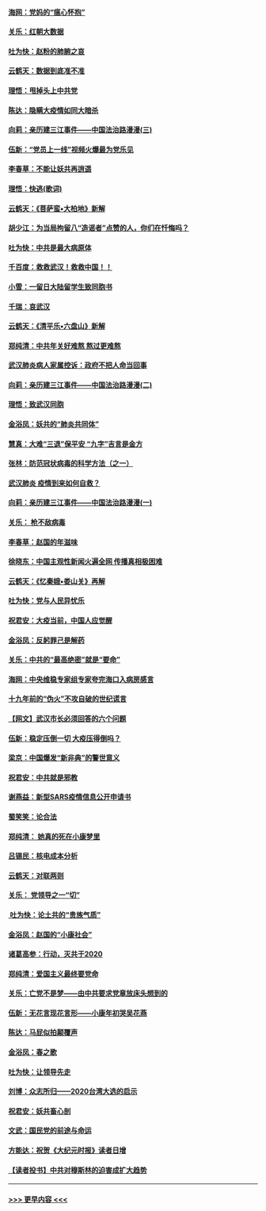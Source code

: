 #### [海网：党妈的“瘟心怀抱”](../pages/nsc993/n11840740.md?t=02041555) 
#### [关乐：红朝大数据](../pages/nsc993/n11840675.md?t=02041555) 
#### [吐为快：赵粉的肺腑之哀](../pages/nsc993/n11840618.md?t=02041555) 
#### [云鹤天：数据到底准不准](../pages/nsc993/n11840325.md?t=02041555) 
#### [理悟：甩掉头上中共党](../pages/nsc993/n11838826.md?t=02041555) 
#### [陈达：隐瞒大疫情如同大暗杀](../pages/nsc993/n11838771.md?t=02041555) 
#### [向莉：亲历建三江事件——中国法治路漫漫(三)](../pages/nsc993/n11831825.md?t=02041555) 
#### [伍新：“党员上一线”视频火爆最为党乐见](../pages/nsc993/n11838200.md?t=02041555) 
#### [李春草：不能让妖共再逍遥](../pages/nsc993/n11838102.md?t=02041555) 
#### [理悟：快逃(歌词)](../pages/nsc993/n11838083.md?t=02041555) 
#### [云鹤天：《菩萨蛮▪大柏地》新解](../pages/nsc993/n11838059.md?t=02041555) 
#### [胡少江：为当局拘留八“造谣者”点赞的人，你们在忏悔吗？](../pages/nsc993/n11836801.md?t=02041555) 
#### [吐为快：中共是最大病原体](../pages/nsc993/n11836748.md?t=02041555) 
#### [千百度：救救武汉！救救中国！！](../pages/nsc993/n11836145.md?t=02041555) 
#### [小雪：一留日大陆留学生致同胞书](../pages/nsc993/n11834624.md?t=02041555) 
#### [千瑞：哀武汉](../pages/nsc993/n11833647.md?t=02041555) 
#### [云鹤天：《清平乐▪六盘山》新解](../pages/nsc993/n11833611.md?t=02041555) 
#### [郑纯清：中共年关好难熬 熬过更难熬](../pages/nsc993/n11833489.md?t=02041555) 
#### [武汉肺炎病人家属控诉：政府不把人命当回事](../pages/nsc993/n11833205.md?t=02041555) 
#### [向莉：亲历建三江事件——中国法治路漫漫(二)](../pages/nsc993/n11829102.md?t=02041555) 
#### [理悟：致武汉同胞](../pages/nsc993/n11831522.md?t=02041555) 
#### [金浴凤：妖共的“肺炎共同体”](../pages/nsc993/n11829448.md?t=02041555) 
#### [慧真：大难“三退”保平安 “九字”吉言是金方](../pages/nsc993/n11829501.md?t=02041555) 
#### [张林：防范冠状病毒的科学方法（之一）](../pages/nsc993/n11828618.md?t=02041555) 
#### [武汉肺炎 疫情到来如何自救？](../pages/nsc993/n11827632.md?t=02041555) 
#### [向莉：亲历建三江事件——中国法治路漫漫(一)](../pages/nsc993/n11827190.md?t=02041555) 
#### [关乐： 枪不敌病毒](../pages/nsc993/n11826746.md?t=02041555) 
#### [李春草：赵国的年滋味](../pages/nsc993/n11826321.md?t=02041555) 
#### [徐晓东：中国主观性新闻火遍全网 传播真相极困难](../pages/nsc993/n11826508.md?t=02041555) 
#### [云鹤天：《忆秦娥▪娄山关》再解](../pages/nsc993/n11824682.md?t=02041555) 
#### [吐为快：党与人民异忧乐](../pages/nsc993/n11824660.md?t=02041555) 
#### [祝君安：大疫当前，中国人应觉醒](../pages/nsc993/n11821946.md?t=02041555) 
#### [金浴凤：反躬罪己是解药](../pages/nsc993/n11820280.md?t=02041555) 
#### [关乐：中共的“最高绝密”就是“要命”](../pages/nsc993/n11816946.md?t=02041555) 
#### [海网：中央维稳专家组专家夸完海口入病房感言](../pages/nsc993/n11815138.md?t=02041555) 
#### [十九年前的“伪火”不攻自破的世纪谎言](../pages/nsc993/n11813238.md?t=02041555) 
#### [【网文】武汉市长必须回答的六个问题](../pages/nsc993/n11813848.md?t=02041555) 
#### [伍新：稳定压倒一切 大疫压得倒吗？](../pages/nsc993/n11812634.md?t=02041555) 
#### [梁京：中国爆发“新非典”的警世意义](../pages/nsc993/n11812554.md?t=02041555) 
#### [祝君安：中共就是邪教](../pages/nsc993/n11812431.md?t=02041555) 
#### [谢燕益：新型SARS疫情信息公开申请书](../pages/nsc993/n11808840.md?t=02041555) 
#### [蜀笑笑：论合法](../pages/nsc993/n11808064.md?t=02041555) 
#### [郑纯清： 她真的死在小康梦里](../pages/nsc993/n11806623.md?t=02041555) 
#### [吕锡民：核电成本分析](../pages/nsc993/n11806284.md?t=02041555) 
#### [云鹤天：对联两则](../pages/nsc993/n11805957.md?t=02041555) 
#### [关乐： 党领导之一“切”](../pages/nsc993/n11804505.md?t=02041555) 
#### [ 吐为快：论土共的“贵族气质”](../pages/nsc993/n11804490.md?t=02041555) 
#### [金浴凤：赵国的“小康社会”](../pages/nsc993/n11804452.md?t=02041555) 
#### [诸葛高参：行动，灭共于2020](../pages/nsc993/n11804120.md?t=02041555) 
#### [郑纯清：爱国主义最终要党命](../pages/nsc993/n11802197.md?t=02041555) 
#### [关乐：亡党不是梦——由中共要求党章放床头想到的](../pages/nsc993/n11802156.md?t=02041555) 
#### [伍新：无花言现花言形——小康年初哭吴花燕](../pages/nsc993/n11800044.md?t=02041555) 
#### [陈达：马屁似拍颠覆声](../pages/nsc993/n11800010.md?t=02041555) 
#### [金浴凤：春之歌](../pages/nsc993/n11797687.md?t=02041555) 
#### [吐为快：让领导先走](../pages/nsc993/n11797512.md?t=02041555) 
#### [刘博：众志所归——2020台湾大选的启示](../pages/nsc993/n11796878.md?t=02041555) 
#### [祝君安：妖共畜心剖](../pages/nsc993/n11794273.md?t=02041555) 
#### [文武：国民党的前途与命运](../pages/nsc993/n11794198.md?t=02041555) 
#### [方能达：祝贺《大纪元时报》读者日增](../pages/nsc993/n11793807.md?t=02041555) 
#### [【读者投书】中共对穆斯林的迫害成扩大趋势](../pages/nsc993/n11791371.md?t=02041555) 

----
#### [ >>> 更早内容 <<< ](../indexes/nsc993-earlier.md)

